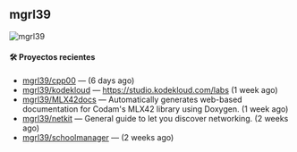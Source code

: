 ## mgrl39 
<p align="left"> <img src="https://komarev.com/ghpvc/?username=mgrbl&label=Profile%20views&color=0e75b6&style=flat" alt="mgrl39" /> </p>












#### 🛠 Proyectos recientes

- [mgrl39/cpp00](https://github.com/mgrl39/cpp00) —  (6 days ago)
- [mgrl39/kodekloud](https://github.com/mgrl39/kodekloud) — https://studio.kodekloud.com/labs (1 week ago)
- [mgrl39/MLX42docs](https://github.com/mgrl39/MLX42docs) — Automatically generates web-based documentation for Codam&#39;s MLX42 library using Doxygen. (1 week ago)
- [mgrl39/netkit](https://github.com/mgrl39/netkit) — General guide to let you discover networking. (2 weeks ago)
- [mgrl39/schoolmanager](https://github.com/mgrl39/schoolmanager) —  (2 weeks ago)





